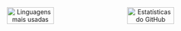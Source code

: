 <div align="center" style="display: flex; justify-content: space-between; gap: 20px;">
  <img src="https://github-readme-stats.vercel.app/api/top-langs/?username=aprendizarthur&layout=compact&theme=dark&cache_seconds=1800" alt="Linguagens mais usadas" width="46%" />
  <img src="https://github-readme-stats.vercel.app/api?username=aprendizarthur&show_icons=true&theme=dark&cache_seconds=1800" alt="Estatísticas do GitHub" width="46%" />
</div>
